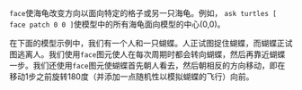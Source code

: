 `face`使海龟改变方向以面向特定的格子或另一只海龟。例如， `ask turtles [ face patch 0 0 ]`使模型中的所有海龟面向模型的中心(0,0)。

在下面的模型示例中，我们有一个人和一只蝴蝶。人正试图捉住蝴蝶，而蝴蝶正试图逃离人。我们使用`face`图元使人在每次周期时都会转向蝴蝶，然后再靠近蝴蝶一步。我们还使用`face`图元使蝴蝶首先朝人看去，然后朝相反的方向移动，即在移动1步之前旋转180度（并添加一点随机性以模拟蝴蝶的飞行）向前。
